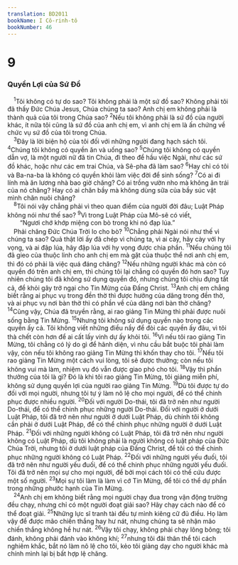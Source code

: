 ```yaml
---
translation: BD2011
bookName: I Cô-rinh-tô 
bookNumber: 46
---
```


<div class="title"><h1>9</h1><h3>Quyền Lợi của Sứ Ðồ</h3></div>
<span class="verse 1co_9_1"> <sup>1</sup>Tôi không có tự do sao? Tôi không phải là một sứ đồ sao? Không phải tôi đã thấy Ðức Chúa Jesus, Chúa chúng ta sao? Anh chị em không phải là thành quả của tôi trong Chúa sao? </span>
<span class="verse 1co_9_2"><sup>2</sup>Nếu tôi không phải là sứ đồ của người khác, ít nữa tôi cũng là sứ đồ của anh chị em, vì anh chị em là ấn chứng về chức vụ sứ đồ của tôi trong Chúa.<br/></span>
<span class="verse 1co_9_3"> <sup>3</sup>Ðây là lời biện hộ của tôi đối với những người đang hạch sách tôi. </span>
<span class="verse 1co_9_4"><sup>4</sup>Chúng tôi không có quyền ăn và uống sao? </span>
<span class="verse 1co_9_5"><sup>5</sup>Chúng tôi không có quyền dẫn vợ, là một người nữ đã tin Chúa, đi theo để hầu việc Ngài, như các sứ đồ khác, hoặc như các em trai Chúa, và Sê-pha đã làm sao? </span>
<span class="verse 1co_9_6"><sup>6</sup>Hay chỉ có tôi và Ba-na-ba là không có quyền khỏi làm việc đời để sinh sống? </span>
<span class="verse 1co_9_7"><sup>7</sup>Có ai đi lính mà ăn lương nhà bao giờ chăng? Có ai trồng vườn nho mà không ăn trái của nó chăng? Hay có ai chăn bầy mà không dùng sữa của bầy súc vật mình chăn nuôi chăng?<br/></span>
<span class="verse 1co_9_8"> <sup>8</sup>Tôi nói vậy chẳng phải vì theo quan điểm của người đời đâu; Luật Pháp không nói như thế sao? </span>
<span class="verse 1co_9_9"><sup>9</sup>Vì trong Luật Pháp của Mô-sê có viết,<br/>  “Ngươi chớ khớp miệng con bò trong khi nó đạp lúa.” <br/> Phải chăng Ðức Chúa Trời lo cho bò? </span>
<span class="verse 1co_9_10"><sup>10</sup>Chẳng phải Ngài nói như thế vì chúng ta sao? Quả thật lời ấy đã chép vì chúng ta, vì ai cày, hãy cày với hy vọng, và ai đập lúa, hãy đập lúa với hy vọng được chia phần. </span>
<span class="verse 1co_9_11"><sup>11</sup>Nếu chúng tôi đã gieo của thuộc linh cho anh chị em mà gặt của thuộc thể nơi anh chị em, thì đó có phải là việc quá đáng chăng? </span>
<span class="verse 1co_9_12"><sup>12</sup>Nếu những người khác mà còn có quyền đó trên anh chị em, thì chúng tôi lại chẳng có quyền đó hơn sao? Tuy nhiên chúng tôi đã không sử dụng quyền đó, nhưng chúng tôi chịu đựng tất cả, để khỏi gây trở ngại cho Tin Mừng của Ðấng Christ. </span>
<span class="verse 1co_9_13"><sup>13</sup>Anh chị em chẳng biết rằng ai phục vụ trong đền thờ thì được hưởng của dâng trong đền thờ, và ai phục vụ nơi bàn thờ thì có phần về của dâng nơi bàn thờ chăng? </span>
<span class="verse 1co_9_14"><sup>14</sup>Cũng vậy, Chúa đã truyền rằng, ai rao giảng Tin Mừng thì phải được nuôi sống bằng Tin Mừng. </span>
<span class="verse 1co_9_15"><sup>15</sup>Nhưng tôi không sử dụng quyền nào trong các quyền ấy cả. Tôi không viết những điều nầy để đòi các quyền ấy đâu, vì tôi thà chết còn hơn để ai cất lấy vinh dự ấy khỏi tôi. </span>
<span class="verse 1co_9_16"><sup>16</sup>Vì nếu tôi rao giảng Tin Mừng, tôi chẳng có lý do gì để hãnh diện, vì nhu cầu bắt buộc tôi phải làm vậy, còn nếu tôi không rao giảng Tin Mừng thì khốn thay cho tôi. </span>
<span class="verse 1co_9_17"><sup>17</sup>Nếu tôi rao giảng Tin Mừng một cách vui lòng, tôi sẽ được thưởng; còn nếu tôi không vui mà làm, nhiệm vụ đó vẫn được giao phó cho tôi. </span>
<span class="verse 1co_9_18"><sup>18</sup>Vậy thì phần thưởng của tôi là gì? Ðó là khi tôi rao giảng Tin Mừng, tôi giảng miễn phí, không sử dụng quyền lợi của người rao giảng Tin Mừng. </span>
<span class="verse 1co_9_19"><sup>19</sup>Dù tôi được tự do đối với mọi người, nhưng tôi tự ý làm nô lệ cho mọi người, để có thể chinh phục được nhiều người. </span>
<span class="verse 1co_9_20"><sup>20</sup>Ðối với người Do-thái, tôi đã trở nên như người Do-thái, để có thể chinh phục những người Do-thái. Ðối với người ở dưới Luật Pháp, tôi đã trở nên như người ở dưới Luật Pháp, dù chính tôi không cần phải ở dưới Luật Pháp, để có thể chinh phục những người ở dưới Luật Pháp. </span>
<span class="verse 1co_9_21"><sup>21</sup>Ðối với những người không có Luật Pháp, tôi đã trở nên như người không có Luật Pháp, dù tôi không phải là người không có luật pháp của Ðức Chúa Trời, nhưng tôi ở dưới luật pháp của Ðấng Christ, để tôi có thể chinh phục những người không có Luật Pháp. </span>
<span class="verse 1co_9_22"><sup>22</sup>Ðối với những người yếu đuối, tôi đã trở nên như người yếu đuối, để có thể chinh phục những người yếu đuối. Tôi đã trở nên mọi sự cho mọi người, để bởi mọi cách tôi có thể cứu được một số người. </span>
<span class="verse 1co_9_23"><sup>23</sup>Mọi sự tôi làm là làm vì cớ Tin Mừng, để tôi có thể dự phần trong những phước hạnh của Tin Mừng.<br/></span>
<span class="verse 1co_9_24"> <sup>24</sup>Anh chị em không biết rằng mọi người chạy đua trong vận động trường đều chạy, nhưng chỉ có một người đoạt giải sao? Hãy chạy cách nào để có thể đoạt giải. </span>
<span class="verse 1co_9_25"><sup>25</sup>Những lực sĩ tranh tài đều tự mình kiêng cữ đủ điều. Họ làm vậy để được mão chiến thắng hay hư nát, nhưng chúng ta sẽ nhận mão chiến thắng không hề hư nát. </span>
<span class="verse 1co_9_26"><sup>26</sup>Vậy tôi chạy, không phải chạy lông bông; tôi đánh, không phải đánh vào không khí; </span>
<span class="verse 1co_9_27"><sup>27</sup>nhưng tôi đãi thân thể tôi cách nghiêm khắc, bắt nó làm nô lệ cho tôi, kẻo tôi giảng dạy cho người khác mà chính mình lại bị bất hợp lệ chăng.<br/></span>
